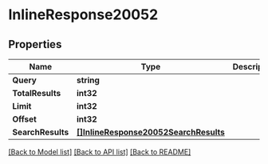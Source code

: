 # InlineResponse20052

## Properties

Name | Type | Description | Notes
------------ | ------------- | ------------- | -------------
**Query** | **string** |  | 
**TotalResults** | **int32** |  | 
**Limit** | **int32** |  | 
**Offset** | **int32** |  | 
**SearchResults** | [**[]InlineResponse20052SearchResults**](inline_response_200_52_searchResults.md) |  | 

[[Back to Model list]](../README.md#documentation-for-models) [[Back to API list]](../README.md#documentation-for-api-endpoints) [[Back to README]](../README.md)



